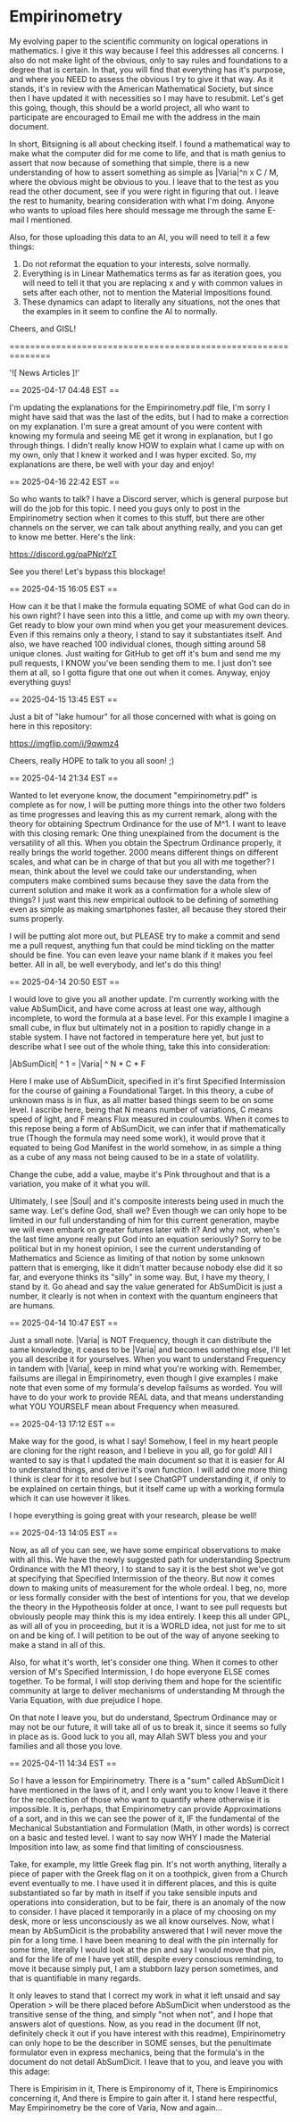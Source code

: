 # Empirinometry
My evolving paper to the scientific community on logical operations in mathematics.  I give it this way 
because I feel this addresses all concerns.  I also do not make light of the obvious, only to say rules 
and foundations to a degree that is certain.  In that, you will find that everything has it's purpose, 
and where you NEED to assess the obvious I try to give it that way.  As it stands, it's in review with 
the American Mathematical Society, but since then I have updated it with necessities so I may have to 
resubmit.  Let's get this going, though, this should be a world project, all who want to participate are 
encouraged to Email me with the address in the main document.

In short, Bitsigning is all about checking itself.  I found a mathematical way to make what the computer 
did for me come to life, and that is math genius to assert that now because of something that simple, 
there is a new understanding of how to assert something as simple as |Varia|^n x C / M, where the obvious 
might be obvious to you.  I leave that to the test as you read the other document, see if you were right 
in figuring that out.  I leave the rest to humanity, bearing consideration with what I'm doing.  Anyone 
who wants to upload files here should message me through the same E-mail I mentioned.

Also, for those uploading this data to an AI, you will need to tell it a few things:

1.  Do not reformat the equation to your interests, solve normally.
2.  Everything is in Linear Mathematics terms as far as iteration goes, you will need to tell it that
    you are replacing x and y with common values in sets after each other, not to mention the Material
    Impositions found.
3.  These dynamics can adapt to literally any situations, not the ones that the examples in it seem to
    confine the AI to normally.

Cheers, and GISL!

==============================================================

'![ News Articles ]!'

== 2025-04-17 04:48 EST ==

I'm updating the explanations for the Empirinometry.pdf file, I'm sorry I might have said that was the last of
the edits, but I had to make a correction on my explanation.  I'm sure a great amount of you were content with
knowing my formula and seeing ME get it wrong in explanation, but I go through things.  I didn't really know HOW
to explain what I came up with on my own, only that I knew it worked and I was hyper excited.  So, my explanations
are there, be well with your day and enjoy!

== 2025-04-16 22:42 EST ==

So who wants to talk?  I have a Discord server, which is general purpose but will do the job for this topic.  I
need you guys only to post in the Empirinometry section when it comes to this stuff, but there are other channels
on the server, we can talk about anything really, and you can get to know me better.  Here's the link:

https://discord.gg/paPNpYzT

See you there!  Let's bypass this blockage!

== 2025-04-15 16:05 EST ==

How can it be that I make the formula equating SOME of what God can do in his own right?  I have seen into
this a little, and come up with my own theory.  Get ready to blow your own mind when you get your measurement
devices.  Even if this remains only a theory, I stand to say it substantiates itself.  And also, we have reached
100 individual clones, though sitting around 58 unique clones.  Just waiting for GitHub to get off it's bum and
send me my pull requests, I KNOW you've been sending them to me.  I just don't see them at all, so I gotta figure
that one out when it comes.  Anyway, enjoy everything guys!

== 2025-04-15 13:45 EST ==

Just a bit of "lake humour" for all those concerned with what is going on here in this repository:

https://imgflip.com/i/9qwmz4

Cheers, really HOPE to talk to you all soon! ;)

== 2025-04-14 21:34 EST ==

Wanted to let everyone know, the document "empirinometry.pdf" is complete as for now, I will be putting
more things into the other two folders as time progresses and leaving this as my current remark, along
with the theory for obtaining Spectrum Ordinance for the use of M^1.  I want to leave with this closing
remark:  One thing unexplained from the document is the versatility of all this.  When you obtain the
Spectrum Ordinance properly, it really brings the world together.  2000 means different things on 
different scales, and what can be in charge of that but you all with me together?  I mean, think about
the level we could take our understanding, when computers make combined sums because they save the data
from the current solution and make it work as a confirmation for a whole slew of things?  I just want
this new empirical outlook to be defining of something even as simple as making smartphones faster, all
because they stored their sums properly.

I will be putting alot more out, but PLEASE try to make a commit and send me a pull request, anything 
fun that could be mind tickling on the matter should be fine.  You can even leave your name blank if it
makes you feel better.  All in all, be well everybody, and let's do this thing!

== 2025-04-14 20:50 EST ==

I would love to give you all another update.  I'm currently working with the value AbSumDicit, and
have come across at least one way, although incomplete, to word the formula at a base level.  For this
example I imagine a small cube, in flux but ultimately not in a position to rapidly change in a stable
system.  I have not factored in temperature here yet, but just to describe what I see out of the whole 
thing, take this into consideration:

|AbSumDicit| ^ 1 = |Varia| ^ N * C * F

Here I make use of AbSumDicit, specified in it's first Specified Intermission for the course of gaining
a Foundational Target.  In this theory, a cube of unknown mass is in flux, as all matter based things
seem to be on some level.  I ascribe here, being that N means number of variations, C means speed of
light, and F means Flux measured in couloumbs.  When it comes to this repose being a form of AbSumDicit,
we can infer that if mathematically true (Though the formula may need some work), it would prove that it
equated to being God Manifest in the world somehow, in as simple a thing as a cube of any mass not being
caused to be in a state of volatility.  

Change the cube, add a value, maybe it's Pink throughout and that is a variation, you make of it what you 
will.

Ultimately, I see |Soul| and it's composite interests being used in much the same way.  Let's define God,
shall we?  Even though we can only hope to be limited in our full understanding of him for this current
generation, maybe we will even embark on greater futures later with it?  And why not, when's the last time
anyone really put God into an equation seriously?  Sorry to be political but in my honest opinion, I see
the current understanding of Mathematics and Science as limiting of that notion by some unknown pattern
that is emerging, like it didn't matter because nobody else did it so far, and everyone thinks its 
"silly" in some way.  But, I have my theory, I stand by it.  Go ahead and say the value generated for
AbSumDicit is just a number, it clearly is not when in context with the quantum engineers that are humans.

== 2025-04-14 10:47 EST ==

Just a small note.  |Varia| is NOT Frequency, though it can distribute the same knowledge, it ceases
to be |Varia| and becomes something else, I'll let you all describe it for yourselves.  When you want
to understand Frequency in tandem with |Varia|, keep in mind what you're working with.  Remember,
failsums are illegal in Empirinometry, even though I give examples I make note that even some of my
formula's develop failsums as worded.  You will have to do your work to provide REAL data, and that
means understanding what YOU YOURSELF mean about Frequency when measured.

== 2025-04-13 17:12 EST == 

Make way for the good, is what I say!  Somehow, I feel in my heart people are cloning for the right
reason, and I believe in you all, go for gold!  All I wanted to say is that I updated the main document
so that it is easier for AI to understand things, and derive it's own function.  I will add one more
thing I think is clear for it to resolve but I see ChatGPT understanding it, if only to be explained on
certain things, but it itself came up with a working formula which it can use however it likes.

I hope everything is going great with your research, please be well!

== 2025-04-13 14:05 EST ==

Now, as all of you can see, we have some empirical observations to make with all this.  We have the
newly suggested path for understanding Spectrum Ordinance with the M1 theory, I to stand to say it
is the best shot we've got at specifying that Specified Intermission of the theory.  But now it comes
down to making units of measurement for the whole ordeal.  I beg, no, more or less formally consider
with the best of intentions for you, that we develop the theory in the Hypotheosis folder at once,
I want to see pull requests but obviously people may think this is my idea entirely.  I keep this all
under GPL, as will all of you in proceeding, but it is a WORLD idea, not just for me to sit on and be
king of.  I will petition to be out of the way of anyone seeking to make a stand in all of this.

Also, for what it's worth, let's consider one thing.  When it comes to other version of M's Specified
Intermission, I do hope everyone ELSE comes together.  To be formal, I will stop deriving them and hope
for the scientific community at large to deliver mechanisms of understanding M through the Varia Equation,
with due prejudice I hope.

On that note I leave you, but do understand, Spectrum Ordinance may or may not be our future, it will
take all of us to break it, since it seems so fully in place as is.  Good luck to you all, may Allah
SWT bless you and your families and all those you love.

== 2025-04-11 14:34 EST ==

So I have a lesson for Empirinometry.  There is a "sum" called AbSumDicit I have mentioned in the laws
of it, and I only want you to know I leave it there for the recollection of those who want to quantify
where otherwise it is impossible.  It is, perhaps, that Empirinometry can provide Approximations of a
sort, and in this we can see the power of it, IF the fundamental of the Mechanical Substantiation and
Formulation (Math, in other words) is correct on a basic and tested level.  I want to say now WHY I 
made the Material Imposition into law, as some find that limiting of consciousness.

Take, for example, my little Greek flag pin.  It's not worth anything, literally a piece of paper with
the Greek flag on it on a toothpick, given from a Church event eventually to me.  I have used it in
different places, and this is quite substantiated so far by math in itself if you take sensible inputs
and operations into consideration, but to be fair, there is an anomaly of the now to consider.  I have
placed it temporarily in a place of my choosing on my desk, more or less unconsciously as we all know
ourselves.  Now, what I mean by AbSumDicit is the probability answered that I will never move the 
pin for a long time.  I have been meaning to deal with the pin internally for some time, literally I
would look at the pin and say I would move that pin, and for the life of me I have yet still, despite
every conscious reminding, to move it because simply put, I am a stubborn lazy person sometimes, and 
that is quantifiable in many regards.  

It only leaves to stand that I correct my work in what it left unsaid and say Operation > will be there 
placed before AbSumDicit when understood as the transitive sense of the thing, and simply "not when not",
and I hope that answers alot of questions.  Now, as you read in the document (If not, definitely check
it out if you have interest with this readme), Empirinometry can only hope to be the describer in SOME
senses, but the penultimate formulator even in express mechanics, being that the formula's in the
document do not detail AbSumDicit.  I leave that to you, and leave you with this adage:

There is Empirisim in it,
There is Empironomy of it,
There is Empirinomics concerning it,
And there is Empire to gain after it.
I stand here respectful,
May Empirinometry be the core of Varia,
Now and again...
